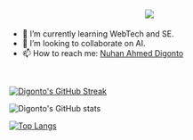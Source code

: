 
<h1 align="center">
  <a href="https://git.io/typing-svg">
    <img src="https://readme-typing-svg.herokuapp.com/?lines=I'm+Nuhan+Ahmed+Digonto;&center=true&size=30">
  </a>
</h1>



- 🌱 I’m currently learning WebTech and SE.
- 👯 I’m looking to collaborate on AI.
- 📫 How to reach me: <a href="https://www.facebook.com/dig.ontoh1516/"> Nuhan Ahmed Digonto </a>

<br>


[![Digonto's GitHub Streak](https://github-readme-streak-stats.herokuapp.com/?user=nuhan20&theme=blood&fire=DD7F1C&background=151515&dates=9f9f9f&border=DD2727)](https://git.io/streak-stats)

![Digonto's GitHub stats](https://github-readme-stats.vercel.app/api/?username=nuhan20&show_icons=true&title_color=fff&icon_color=79ff97&text_color=9f9f9f&bg_color=151515)

[![Top Langs](https://github-readme-stats.vercel.app/api/top-langs/?username=nuhan20&layout=compact&bg_color=151515&text_color=ffffff&card_width=445&title_color=fff)](https://github.com/anuraghazra/github-readme-stats)
